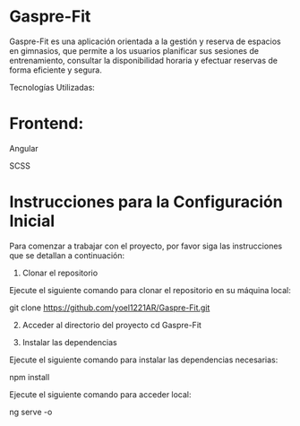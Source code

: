 # Gaspre-Fit

Gaspre-Fit es una aplicación orientada a la gestión y reserva de espacios en gimnasios, que permite a los usuarios planificar sus sesiones de entrenamiento, consultar la disponibilidad horaria y efectuar reservas de forma eficiente y segura.

Tecnologías Utilizadas:

 # Frontend:

Angular

SCSS

# Instrucciones para la Configuración Inicial

Para comenzar a trabajar con el proyecto, por favor siga las instrucciones que se detallan a continuación:

1. Clonar el repositorio

Ejecute el siguiente comando para clonar el repositorio en su máquina local:

git clone https://github.com/yoel1221AR/Gaspre-Fit.git

2. Acceder al directorio del proyecto
cd Gaspre-Fit

3. Instalar las dependencias

Ejecute el siguiente comando para instalar las dependencias necesarias:

npm install


Ejecute el siguiente comando para acceder local:

ng serve -o